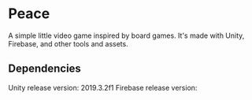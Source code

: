 # Peace

A simple little video game inspired by board games. It's made with Unity, Firebase, and other tools and assets.

## Dependencies

Unity release version: 2019.3.2f1
Firebase release version: 
